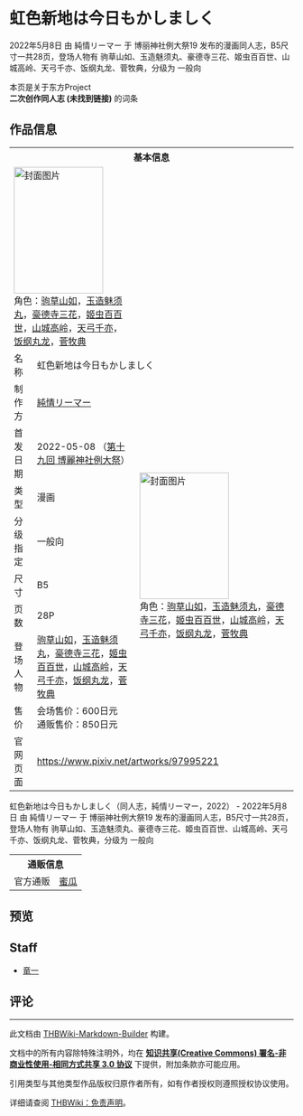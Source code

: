 # 虹色新地は今日もかしましく

<!-- source html: G:\repos\THBWiki-Markdown-Builder\THBWikiMarkdown\Temp\main\0\0c\ns0%3A%E8%99%B9%E8%89%B2%E6%96%B0%E5%9C%B0%E3%81%AF%E4%BB%8A%E6%97%A5%E3%82%82%E3%81%8B%E3%81%97%E3%81%BE%E3%81%97%E3%81%8F.html -->

2022年5月8日 由 純情リーマー 于 博丽神社例大祭19 发布的漫画同人志，B5尺寸一共28页，登场人物有 驹草山如、玉造魅须丸、豪德寺三花、姬虫百百世、山城高岭、天弓千亦、饭纲丸龙、菅牧典，分级为 一般向

本页是关于东方Project  
 **二次创作同人志 (未找到链接)** 的词条

## 作品信息

<table><tbody><tr><th colspan="3">基本信息</th></tr><tr><td class="cover-artwork-mobile" colspan="2"><a href="./文件-虹色新地は今日もかしましく封面.jpg.md" class="image" title="封面图片"><img alt="封面图片" src="https://upload.thwiki.cc/thumb/1/19/%E8%99%B9%E8%89%B2%E6%96%B0%E5%9C%B0%E3%81%AF%E4%BB%8A%E6%97%A5%E3%82%82%E3%81%8B%E3%81%97%E3%81%BE%E3%81%97%E3%81%8F%E5%B0%81%E9%9D%A2.jpg/158px-%E8%99%B9%E8%89%B2%E6%96%B0%E5%9C%B0%E3%81%AF%E4%BB%8A%E6%97%A5%E3%82%82%E3%81%8B%E3%81%97%E3%81%BE%E3%81%97%E3%81%8F%E5%B0%81%E9%9D%A2.jpg" decoding="async" loading="lazy" width="158" height="224" srcset="https://upload.thwiki.cc/thumb/1/19/%E8%99%B9%E8%89%B2%E6%96%B0%E5%9C%B0%E3%81%AF%E4%BB%8A%E6%97%A5%E3%82%82%E3%81%8B%E3%81%97%E3%81%BE%E3%81%97%E3%81%8F%E5%B0%81%E9%9D%A2.jpg/238px-%E8%99%B9%E8%89%B2%E6%96%B0%E5%9C%B0%E3%81%AF%E4%BB%8A%E6%97%A5%E3%82%82%E3%81%8B%E3%81%97%E3%81%BE%E3%81%97%E3%81%8F%E5%B0%81%E9%9D%A2.jpg 1.5x, https://upload.thwiki.cc/thumb/1/19/%E8%99%B9%E8%89%B2%E6%96%B0%E5%9C%B0%E3%81%AF%E4%BB%8A%E6%97%A5%E3%82%82%E3%81%8B%E3%81%97%E3%81%BE%E3%81%97%E3%81%8F%E5%B0%81%E9%9D%A2.jpg/317px-%E8%99%B9%E8%89%B2%E6%96%B0%E5%9C%B0%E3%81%AF%E4%BB%8A%E6%97%A5%E3%82%82%E3%81%8B%E3%81%97%E3%81%BE%E3%81%97%E3%81%8F%E5%B0%81%E9%9D%A2.jpg 2x" data-file-width="637" data-file-height="900"></a><div class="cover-char">角色：<a href="./驹草山如.md" title="驹草山如">驹草山如</a>，<a href="./玉造魅须丸.md" title="玉造魅须丸">玉造魅须丸</a>，<a href="./豪德寺三花.md" title="豪德寺三花">豪德寺三花</a>，<a href="./姬虫百百世.md" title="姬虫百百世">姬虫百百世</a>，<a href="./山城高岭.md" title="山城高岭">山城高岭</a>，<a href="./天弓千亦.md" title="天弓千亦">天弓千亦</a>，<a href="./饭纲丸龙.md" title="饭纲丸龙">饭纲丸龙</a>，<a href="./菅牧典.md" title="菅牧典">菅牧典</a></div></td>
</tr><tr><td class="label">名称</td><td colspan="2"> 虹色新地は今日もかしましく </td></tr><tr><td class="label">制作方</td><td><a href="./純情リーマー.md" title="純情リーマー">純情リーマー</a></td><td class="cover-artwork" rowspan="8" style="min-width:224px;"><a href="./文件-虹色新地は今日もかしましく封面.jpg.md" class="image" title="封面图片"><img alt="封面图片" src="https://upload.thwiki.cc/thumb/1/19/%E8%99%B9%E8%89%B2%E6%96%B0%E5%9C%B0%E3%81%AF%E4%BB%8A%E6%97%A5%E3%82%82%E3%81%8B%E3%81%97%E3%81%BE%E3%81%97%E3%81%8F%E5%B0%81%E9%9D%A2.jpg/158px-%E8%99%B9%E8%89%B2%E6%96%B0%E5%9C%B0%E3%81%AF%E4%BB%8A%E6%97%A5%E3%82%82%E3%81%8B%E3%81%97%E3%81%BE%E3%81%97%E3%81%8F%E5%B0%81%E9%9D%A2.jpg" decoding="async" loading="lazy" width="158" height="224" srcset="https://upload.thwiki.cc/thumb/1/19/%E8%99%B9%E8%89%B2%E6%96%B0%E5%9C%B0%E3%81%AF%E4%BB%8A%E6%97%A5%E3%82%82%E3%81%8B%E3%81%97%E3%81%BE%E3%81%97%E3%81%8F%E5%B0%81%E9%9D%A2.jpg/238px-%E8%99%B9%E8%89%B2%E6%96%B0%E5%9C%B0%E3%81%AF%E4%BB%8A%E6%97%A5%E3%82%82%E3%81%8B%E3%81%97%E3%81%BE%E3%81%97%E3%81%8F%E5%B0%81%E9%9D%A2.jpg 1.5x, https://upload.thwiki.cc/thumb/1/19/%E8%99%B9%E8%89%B2%E6%96%B0%E5%9C%B0%E3%81%AF%E4%BB%8A%E6%97%A5%E3%82%82%E3%81%8B%E3%81%97%E3%81%BE%E3%81%97%E3%81%8F%E5%B0%81%E9%9D%A2.jpg/317px-%E8%99%B9%E8%89%B2%E6%96%B0%E5%9C%B0%E3%81%AF%E4%BB%8A%E6%97%A5%E3%82%82%E3%81%8B%E3%81%97%E3%81%BE%E3%81%97%E3%81%8F%E5%B0%81%E9%9D%A2.jpg 2x" data-file-width="637" data-file-height="900"></a><div class="cover-char">角色：<a href="./驹草山如.md" title="驹草山如">驹草山如</a>，<a href="./玉造魅须丸.md" title="玉造魅须丸">玉造魅须丸</a>，<a href="./豪德寺三花.md" title="豪德寺三花">豪德寺三花</a>，<a href="./姬虫百百世.md" title="姬虫百百世">姬虫百百世</a>，<a href="./山城高岭.md" title="山城高岭">山城高岭</a>，<a href="./天弓千亦.md" title="天弓千亦">天弓千亦</a>，<a href="./饭纲丸龙.md" title="饭纲丸龙">饭纲丸龙</a>，<a href="./菅牧典.md" title="菅牧典">菅牧典</a></div></td>
</tr><tr><td class="label">首发日期</td><td>2022-05-08&#160;（<a href="/展会作品列表?e=%E5%8D%9A%E4%B8%BD%E7%A5%9E%E7%A4%BE%E4%BE%8B%E5%A4%A7%E7%A5%AD%2319">第十九回 博麗神社例大祭</a>）</td></tr><tr><td class="label">类型</td><td>漫画</td></tr><tr><td class="label">分级指定</td><td>一般向</td></tr><tr><td class="label">尺寸</td><td>B5</td></tr><tr><td class="label">页数</td><td>28P</td></tr><tr><td class="label">登场人物</td><td><a href="./驹草山如.md" title="驹草山如">驹草山如</a>，<a href="./玉造魅须丸.md" title="玉造魅须丸">玉造魅须丸</a>，<a href="./豪德寺三花.md" title="豪德寺三花">豪德寺三花</a>，<a href="./姬虫百百世.md" title="姬虫百百世">姬虫百百世</a>，<a href="./山城高岭.md" title="山城高岭">山城高岭</a>，<a href="./天弓千亦.md" title="天弓千亦">天弓千亦</a>，<a href="./饭纲丸龙.md" title="饭纲丸龙">饭纲丸龙</a>，<a href="./菅牧典.md" title="菅牧典">菅牧典</a></td></tr><tr><td class="label">售价</td><td>会场售价：600日元<br>通贩售价：850日元</td></tr>
<tr><td class="label">官网页面</td><td colspan="2"><a rel="nofollow" class="external free" href="https://www.pixiv.net/artworks/97995221">https://www.pixiv.net/artworks/97995221</a></td></tr></tbody></table>

虹色新地は今日もかしましく（同人志，純情リーマー，2022） - 2022年5月8日 由 純情リーマー 于 博丽神社例大祭19 发布的漫画同人志，B5尺寸一共28页，登场人物有 驹草山如、玉造魅须丸、豪德寺三花、姬虫百百世、山城高岭、天弓千亦、饭纲丸龙、菅牧典，分级为 一般向

<table><tbody><tr><th colspan="3">通贩信息</th></tr><tr><td class="label">官方通贩</td><td colspan="2"><a rel="nofollow" class="external text" href="https://www.melonbooks.co.jp/detail/detail.php?product_id=1465256">蜜瓜</a></td></tr></tbody></table>



## 预览

## Staff
- [竜一](./竜一.md)


## 评论




---

此文档由 [THBWiki-Markdown-Builder](https://github.com/Delsin-Yu/THBWiki-Markdown-Builder) 构建。

文档中的所有内容除特殊注明外，均在 [**知识共享(Creative Commons) 署名-非商业性使用-相同方式共享 3.0 协议**](https://creativecommons.org/licenses/by-sa/3.0/deed.zh-hans) 下提供，附加条款亦可能应用。

引用类型与其他类型作品版权归原作者所有，如有作者授权则遵照授权协议使用。

详细请查阅 [THBWiki：免责声明](https://thbwiki.cc/THBWiki:%E5%85%8D%E8%B4%A3%E5%A3%B0%E6%98%8E)。

